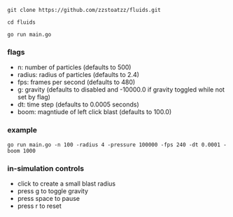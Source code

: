 ```console
git clone https://github.com/zzstoatzz/fluids.git

cd fluids

go run main.go
```
### flags
- n: number of particles (defaults to 500)
- radius: radius of particles (defaults to 2.4)
- fps: frames per second (defaults to 480)
- g: gravity (defaults to disabled and -10000.0 if gravity toggled while not set by flag)
- dt: time step (defaults to 0.0005 seconds)
- boom: magntiude of left click blast (defaults to 100.0)

### example
```console
go run main.go -n 100 -radius 4 -pressure 100000 -fps 240 -dt 0.0001 -boom 1000
```

### in-simulation controls
- click to create a small blast radius
- press g to toggle gravity
- press space to pause
- press r to reset
